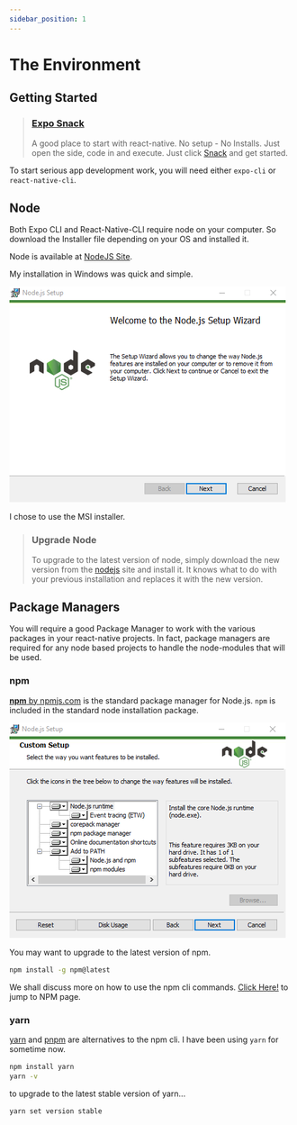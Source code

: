 ```yaml
---
sidebar_position: 1
---
```


# The Environment

## Getting Started

> ### [Expo Snack](https://snack.expo.dev/)
>
> A good place to start with react-native. No setup - No Installs. Just open the side, code in and execute. Just click [Snack](https://snack.expo.dev/) and get started.

To start serious app development work, you will need either ```expo-cli``` or ```react-native-cli```.

## Node

Both Expo CLI and React-Native-CLI require node on your computer. So download the Installer file depending on your OS and installed it.

Node is available at [NodeJS Site](https://nodejs.org).  

My installation in Windows was quick and simple.

![NodeInstaller](./img/NodeInstall.png)

I chose to use the MSI installer.

>### Upgrade Node
>
>To upgrade to the latest version of node, simply download the new version from the [nodejs](https://nodejs.org) site and install it. It knows what to do with your previous installation and replaces it with the new version.

## Package Managers

You will require a good Package Manager to work with the various packages in your react-native projects. In fact, package managers are required for any node based projects to handle the node-modules that will be used.

### npm

[**npm** by npmjs.com](https://www.npmjs.com/) is the standard package manager for Node.js. ```npm``` is included in the standard node installation package.

![NodeInstaller](./img/NodeInst2.png)

You may want to upgrade to the latest version of npm.

```bash
npm install -g npm@latest
```

We shall discuss more on how to use the npm cli commands. [Click Here!](the-npm.md) to jump to NPM page.

### yarn

[yarn](https://yarnpkg.com) and [pnpm](https://pnpm.io) are alternatives to the npm cli. I have been using ```yarn``` for sometime now.

```bash
npm install yarn
yarn -v
```

to upgrade to the latest stable version of yarn...

```bash
yarn set version stable
```
